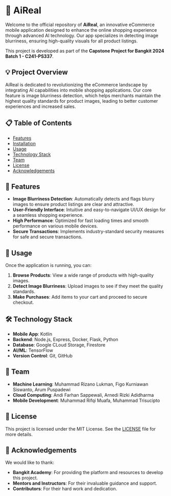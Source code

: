# 🌟 AiReal

Welcome to the official repository of **AiReal**, an innovative eCommerce mobile application designed to enhance the online shopping experience through advanced AI technology. Our app specializes in detecting image blurriness, ensuring high-quality visuals for all product listings.

This project is developed as part of the **Capstone Project for Bangkit 2024 Batch 1 - C241-PS337**.

## 💡 Project Overview

AiReal is dedicated to revolutionizing the eCommerce landscape by integrating AI capabilities into mobile shopping applications. Our core feature is image blurriness detection, which helps merchants maintain the highest quality standards for product images, leading to better customer experiences and increased sales.

## 📋 Table of Contents

- [Features](#features)
- [Installation](#installation)
- [Usage](#usage)
- [Technology Stack](#technology-stack)
- [Team](#team)
- [License](#license)
- [Acknowledgements](#acknowledgements)

## 🚀 Features

- **Image Blurriness Detection**: Automatically detects and flags blurry images to ensure product listings are clear and attractive.
- **User-Friendly Interface**: Intuitive and easy-to-navigate UI/UX design for a seamless shopping experience.
- **High Performance**: Optimized for fast loading times and smooth performance on various mobile devices.
- **Secure Transactions**: Implements industry-standard security measures for safe and secure transactions.

## 📱 Usage

Once the application is running, you can:

1. **Browse Products**: View a wide range of products with high-quality images.
2. **Detect Image Blurriness**: Upload images to see if they meet the quality standards.
3. **Make Purchases**: Add items to your cart and proceed to secure checkout.

## 🛠️ Technology Stack

- **Mobile App**: Kotlin
- **Backend**: Node.js, Express, Docker, Flask, Python
- **Database**: Google CLoud Storage, Firestore
- **AI/ML**: TensorFlow
- **Version Control**: Git, GitHub

## 👥 Team

- **Machine Learning**: Muhammad Rizano Lukman, Figo Kurniawan Siswanto, Arum Puspadewi
- **Cloud Computing**: Andi Farhan Sappewali, Arnedi Rizki Adidharma
- **Mobile Development**: Muhammad Rifqi Muafa, Muhammad Trisucipto

## 📜 License

This project is licensed under the MIT License. See the [LICENSE](LICENSE) file for more details.

## 🙌 Acknowledgements

We would like to thank:

- **Bangkit Academy**: For providing the platform and resources to develop this project.
- **Mentors and Instructors**: For their invaluable guidance and support.
- **Contributors**: For their hard work and dedication.

